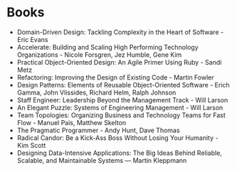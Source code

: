 # Books

- Domain-Driven Design: Tackling Complexity in the Heart of Software - Eric Evans
- Accelerate: Building and Scaling High Performing Technology Organizations - Nicole Forsgren, Jez Humble, Gene Kim
- Practical Object-Oriented Design: An Agile Primer Using Ruby - Sandi Metz
- Refactoring: Improving the Design of Existing Code - Martin Fowler
- Design Patterns: Elements of Reusable Object-Oriented Software - Erich Gamma, John Vlissides, Richard Helm, Ralph Johnson
- Staff Engineer: Leadership Beyond the Management Track - Will Larson
- An Elegant Puzzle: Systems of Engineering Management - Will Larson
- Team Topologies: Organizing Business and Technology Teams for Fast Flow - Manuel Pais, Matthew Skelton
- The Pragmatic Programmer - Andy Hunt, Dave Thomas
- Radical Candor: Be a Kick-Ass Boss Without Losing Your Humanity - Kim Scott
- Designing Data-Intensive Applications: The Big Ideas Behind Reliable, Scalable, and Maintainable Systems — Martin Kleppmann
